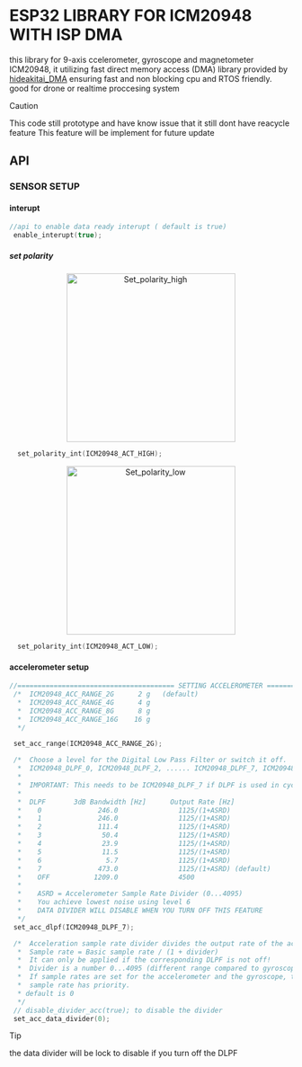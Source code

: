 # ESP32 LIBRARY FOR ICM20948 WITH ISP DMA

this library for 9-axis ccelerometer, gyroscope and magnetometer ICM20948,
it utilizing fast direct memory access (DMA) library provided by [hideakitai_DMA](https://github.com/hideakitai/ESP32DMASPI)
ensuring fast and non blocking cpu and RTOS friendly. good for drone or realtime proccesing system
 > [!CAUTION]
 > This code still prototype and have know issue that it still dont have reacycle feature
 > This feature will be implement for future update
 
 ## API
 ### SENSOR SETUP

 #### interupt 
 ```C++
//api to enable data ready interupt ( default is true)
  enable_interupt(true);
 ```
 ##### set polarity
<div align="center">
  <img src="https://cdn.discordapp.com/attachments/1195732459577417790/1432944490821324872/ACT_HIGH.png?ex=6902e50d&is=6901938d&hm=de68ad532ec34620467dd627b5ae6d210b6e05b535eec3bdf1c29efadaad1d16&" alt="Set_polarity_high" width="300">
</div>

 ```C++
   set_polarity_int(ICM20948_ACT_HIGH);
 ```
 <div align="center">
  <img src="https://cdn.discordapp.com/attachments/1195732459577417790/1432945074689413241/ACT_LOW.png?ex=6902e598&is=69019418&hm=0d7f8536bdde30d4867da3d40dffde32e575e06dc8896dc68d9bbd07b49c2ebc&" alt="Set_polarity_low" width="300">
</div>

 ```C++
   set_polarity_int(ICM20948_ACT_LOW);
 ```


 #### accelerometer setup

 ``` C++
 //======================================= SETTING ACCELEROMETER =======================================
  /*  ICM20948_ACC_RANGE_2G      2 g   (default)
   *  ICM20948_ACC_RANGE_4G      4 g
   *  ICM20948_ACC_RANGE_8G      8 g   
   *  ICM20948_ACC_RANGE_16G    16 g
   */

  set_acc_range(ICM20948_ACC_RANGE_2G);

  /*  Choose a level for the Digital Low Pass Filter or switch it off.  
   *  ICM20948_DLPF_0, ICM20948_DLPF_2, ...... ICM20948_DLPF_7, ICM20948_DLPF_OFF 
   *  
   *  IMPORTANT: This needs to be ICM20948_DLPF_7 if DLPF is used in cycle mode!
   *  
   *  DLPF       3dB Bandwidth [Hz]      Output Rate [Hz]
   *    0              246.0               1125/(1+ASRD) 
   *    1              246.0               1125/(1+ASRD)
   *    2              111.4               1125/(1+ASRD)
   *    3               50.4               1125/(1+ASRD)
   *    4               23.9               1125/(1+ASRD)
   *    5               11.5               1125/(1+ASRD)
   *    6                5.7               1125/(1+ASRD) 
   *    7              473.0               1125/(1+ASRD) (default)
   *    OFF           1209.0               4500
   *    
   *    ASRD = Accelerometer Sample Rate Divider (0...4095) 
   *    You achieve lowest noise using level 6  
   *    DATA DIVIDER WILL DISABLE WHEN YOU TURN OFF THIS FEATURE
   */
  set_acc_dlpf(ICM20948_DLPF_7);

  /*  Acceleration sample rate divider divides the output rate of the accelerometer.
   *  Sample rate = Basic sample rate / (1 + divider) 
   *  It can only be applied if the corresponding DLPF is not off!
   *  Divider is a number 0...4095 (different range compared to gyroscope)
   *  If sample rates are set for the accelerometer and the gyroscope, the gyroscope
   *  sample rate has priority.
   * default is 0
   */
  // disable_divider_acc(true); to disable the divider
  set_acc_data_divider(0);

 ```
 > [!TIP]
 > the data divider will be lock to disable if you turn off the DLPF